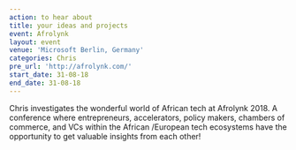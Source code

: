 ```yaml
---
action: to hear about
title: your ideas and projects
event: Afrolynk
layout: event
venue: 'Microsoft Berlin, Germany'
categories: Chris
pre_url: 'http://afrolynk.com/'
start_date: 31-08-18
end_date: 31-08-18
---
```


Chris investigates the wonderful world of African tech at Afrolynk 2018\. A conference where entrepreneurs, accelerators, policy makers, chambers of commerce, and VCs within the African /European tech ecosystems have the opportunity to get valuable insights from each other!
